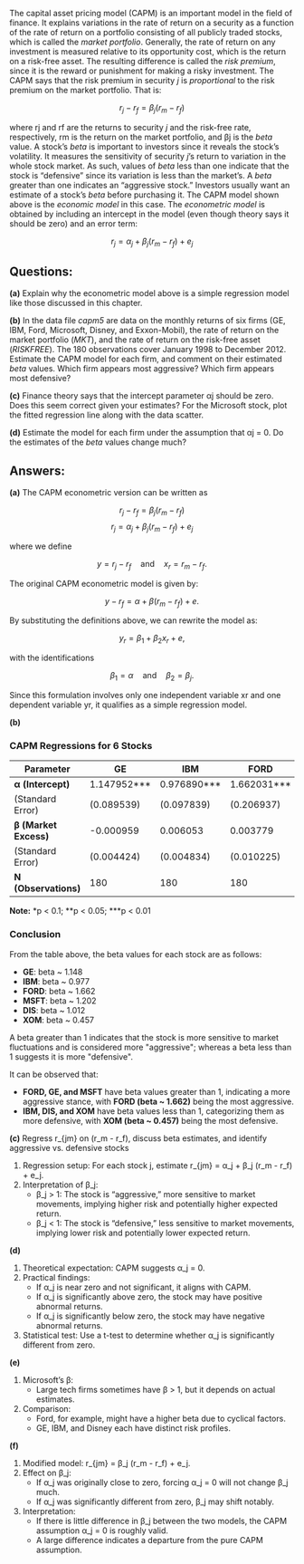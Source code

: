 The capital asset pricing model (CAPM) is an important model in the field of finance. It explains variations in the rate of return on a security as a function of the rate of return on a portfolio consisting of all publicly traded stocks, which is called the *market portfolio*. Generally, the rate of return on any investment is measured relative to its opportunity cost, which is the return on a risk-free asset. The resulting difference is called the *risk premium*, since it is the reward or punishment for making a risky investment. The CAPM says that the risk premium in security *j* is *proportional* to the risk premium on the market portfolio. That is:

$$
r_{j} - r_f = \beta_j (r_m - r_f)
$$

where rj and rf are the returns to security *j* and the risk-free rate, respectively, rm is the return on the market portfolio, and βj is the *beta* value. A stock’s *beta* is important to investors since it reveals the stock’s volatility. It measures the sensitivity of security *j*’s return to variation in the whole stock market. As such, values of *beta* less than one indicate that the stock is “defensive” since its variation is less than the market’s. A *beta* greater than one indicates an “aggressive stock.” Investors usually want an estimate of a stock’s *beta* before purchasing it. The CAPM model shown above is the *economic model* in this case. The *econometric model* is obtained by including an intercept in the model (even though theory says it should be zero) and an error term:

$$
r_{j} = \alpha_j + \beta_j (r_m - r_f) + e_j
$$

## Questions:
**(a)**
Explain why the econometric model above is a simple regression model like those discussed in this chapter.

**(b)**
In the data file *capm5* are data on the monthly returns of six firms (GE, IBM, Ford, Microsoft, Disney, and Exxon-Mobil), the rate of return on the market portfolio (*MKT*), and the rate of return on the risk-free asset (*RISKFREE*). The 180 observations cover January 1998 to December 2012. Estimate the CAPM model for each firm, and comment on their estimated *beta* values. Which firm appears most aggressive? Which firm appears most defensive?

**(c)**
Finance theory says that the intercept parameter αj should be zero. Does this seem correct given your estimates? For the Microsoft stock, plot the fitted regression line along with the data scatter.

**(d)**
Estimate the model for each firm under the assumption that αj = 0. Do the estimates of the *beta* values change much?

## Answers:

**(a)** 
The CAPM econometric version can be written as

$$
r_{j} - r_f = \beta_j (r_m - r_f)
$$
$$
r_{j} = \alpha_j + \beta_j (r_m - r_f) + e_j
$$

where we define

$$
y = r_j - r_f \quad \text{and} \quad x_r = r_m - r_f.
$$

The original CAPM econometric model is given by:

$$
y - r_f = \alpha + \beta (r_m - r_f) + e.
$$

By substituting the definitions above, we can rewrite the model as:

$$
y_r = \beta_1 + \beta_2 x_r + e,
$$

with the identifications

$$
\beta_1 = \alpha \quad \text{and} \quad \beta_2 = \beta_j.
$$

Since this formulation involves only one independent variable xr and one dependent variable yr, it qualifies as a simple regression model.



**(b)**
### CAPM Regressions for 6 Stocks
| **Parameter**            | **GE**         | **IBM**         | **FORD**        | **MSFT**        | **DIS**         | **XOM**         |
|--------------------------|----------------|-----------------|-----------------|-----------------|-----------------|-----------------|
| **α (Intercept)**    | 1.147952***    | 0.976890***     | 1.662031***     | 1.201840***     | 1.011521***     | 0.456521***     |
| (Standard Error)         | (0.089539)     | (0.097839)      | (0.206937)      | (0.122152)      | (0.094638)      | (0.071550)      |
| **β (Market Excess)** | -0.000959      | 0.006053        | 0.003779        | 0.003250        | 0.001047        | 0.005284        |
| (Standard Error)         | (0.004424)     | (0.004834)      | (0.010225)      | (0.006036)      | (0.004676)      | (0.003535)      |
| **N (Observations)**         | 180            | 180             | 180             | 180             | 180             | 180             |

**Note:** *p < 0.1; **p < 0.05; ***p < 0.01

### Conclusion

From the table above, the beta values for each stock are as follows:

- **GE**: beta ~ 1.148
- **IBM**: beta ~ 0.977
- **FORD**: beta ~ 1.662
- **MSFT**: beta ~ 1.202
- **DIS**: beta ~ 1.012
- **XOM**: beta ~ 0.457

A beta greater than 1 indicates that the stock is more sensitive to market fluctuations and is considered more "aggressive"; whereas a beta less than 1 suggests it is more "defensive".

It can be observed that:

- **FORD, GE, and MSFT** have beta values greater than 1, indicating a more aggressive stance, with **FORD (beta ~ 1.662)** being the most aggressive.
- **IBM, DIS, and XOM** have beta values less than 1, categorizing them as more defensive, with **XOM (beta ~ 0.457)** being the most defensive.


**(c)**
Regress r_{jm} on (r_m - r_f), discuss beta estimates, and identify aggressive vs. defensive stocks
1. Regression setup:
   For each stock j, estimate r_{jm} = α_j + β_j (r_m - r_f) + e_j.
2. Interpretation of β_j:
   - β_j > 1: The stock is “aggressive,” more sensitive to market movements, implying higher risk and potentially higher expected return.
   - β_j < 1: The stock is “defensive,” less sensitive to market movements, implying lower risk and potentially lower expected return.

**(d)**

1. Theoretical expectation:
   CAPM suggests α_j = 0.
2. Practical findings:
   - If α_j is near zero and not significant, it aligns with CAPM.
   - If α_j is significantly above zero, the stock may have positive abnormal returns.
   - If α_j is significantly below zero, the stock may have negative abnormal returns.
3. Statistical test:
   Use a t-test to determine whether α_j is significantly different from zero.

**(e)**

1. Microsoft’s β:
   - Large tech firms sometimes have β > 1, but it depends on actual estimates.
2. Comparison:
   - Ford, for example, might have a higher beta due to cyclical factors.
   - GE, IBM, and Disney each have distinct risk profiles.

**(f)**

1. Modified model:
   r_{jm} = β_j (r_m - r_f) + e_j.
2. Effect on β_j:
   - If α_j was originally close to zero, forcing α_j = 0 will not change β_j much.
   - If α_j was significantly different from zero, β_j may shift notably.
3. Interpretation:
   - If there is little difference in β_j between the two models, the CAPM assumption α_j = 0 is roughly valid.
   - A large difference indicates a departure from the pure CAPM assumption.
